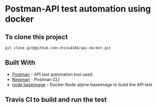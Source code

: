 # Postman-API test automation using docker

## To clone this project

```
git clone git@github.com:chinu4104/api-docker.git
```

## Built With

* [Postman](https://www.getpostman.com/) - API test automation tool used
* [Newman](https://www.npmjs.com/package/newman) - Postman CLI
* [node baseimage](https://hub.docker.com/_/node/) - Docker Node alpine baseimage to build the API test

## Travis CI to build and run the test
